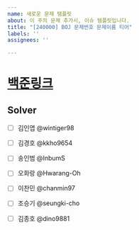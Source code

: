 ```yaml
---
name: 새로운 문제 템플릿
about: 이 주의 문제 추가시, 이슈 템플릿입니다.
title: "[240000] BOJ 문제번호 문제이름 티어"
labels: ''
assignees: ''

---
```

# <a href="" target="_blank">백준링크</a>
<!--
href 속성 value 내에 링크 삽입시, 링크 생성됩니다.
-->

## Solver
- [ ] 김인엽 @wintiger98 
- [ ] 김경호 @kkho9654 
- [ ] 송인범 @InbumS 
- [ ] 오화랑 @Hwarang-Oh 
- [ ] 이찬민 @chanmin97 
- [ ] 조승기 @seungki-cho
- [ ] 김종호 @dino9881


<!--
유형 태그의 경우 대부분의 경우 "유형 비밀" 태그를 선택하면 좋을 것 같습니다!
-->

